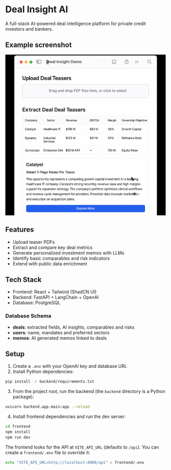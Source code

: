 
# Deal Insight AI

A full-stack AI-powered deal intelligence platform for private credit investors and bankers.

## Example screenshot
![example-screenshot](./asset/image.png)


## Features
- Upload teaser PDFs
- Extract and compare key deal metrics
- Generate personalized investment memos with LLMs
- Identify basic comparables and risk indicators
- Extend with public data enrichment

## Tech Stack
- Frontend: React + Tailwind (ShadCN UI)
- Backend: FastAPI + LangChain + OpenAI
- Database: PostgreSQL

### Database Schema
- **deals**: extracted fields, AI insights, comparables and risks
- **users**: name, mandates and preferred sectors
- **memos**: AI generated memos linked to deals

## Setup

1. Create a `.env` with your OpenAI key and database URL
2. Install Python dependencies:
```bash
pip install -r backend/requirements.txt
```
3. From the project root, run the backend (the `backend` directory is a Python package):
```bash
uvicorn backend.app.main:app --reload
```
4. Install frontend dependencies and run the dev server:
```bash
cd frontend
npm install
npm run dev
```
The frontend looks for the API at `VITE_API_URL` (defaults to `/api`). You can
create a `frontend/.env` file to override it:
```bash
echo "VITE_API_URL=http://localhost:8000/api" > frontend/.env
```

